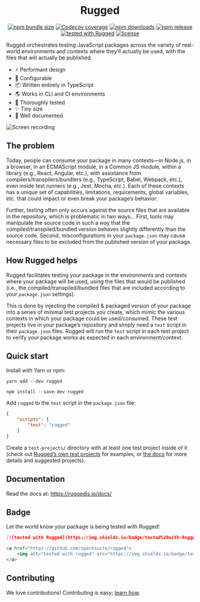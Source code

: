 # <div align="center">Rugged</div>

<p align="center">
<a href="https://www.npmjs.com/package/rugged"><img alt="npm bundle size" src="https://img.shields.io/bundlephobia/min/rugged"></a>
<a href="https://app.codecov.io/gh/sparksuite/rugged/branch/master"><img alt="Codecov coverage" src="https://img.shields.io/codecov/c/github/sparksuite/rugged"></a>
<a href="https://www.npmjs.com/package/rugged"><img alt="npm downloads" src="https://img.shields.io/npm/dw/rugged"></a>
<a href="https://www.npmjs.com/package/rugged"><img alt="npm release" src="https://img.shields.io/npm/v/rugged"></a>
<a href="https://github.com/sparksuite/rugged"><img alt="tested with Rugged" src="https://img.shields.io/badge/tested%20with-Rugged-green"></a>
<a href="https://github.com/sparksuite/rugged/blob/master/LICENSE"><img alt="license" src="https://img.shields.io/npm/l/rugged"></a>
</p>

Rugged orchestrates testing JavaScript packages across the variety of real-world environments and contexts where they’ll actually be used, with the files that will actually be published.

- ⚡️ Performant design
- 🔧 Configurable
- 📦 Written entirely in TypeScript
- 🌎 Works in CLI and CI environments
- 🔬 Thoroughly tested
- ✨ Tiny size
- 📖 Well documented

![Screen recording](https://user-images.githubusercontent.com/3850064/110968462-2bf99800-831d-11eb-98f8-b3ded33a08a8.gif)

## The problem

Today, people can consume your package in many contexts—in Node.js, in a browser, in an ECMAScript module, in a Common JS module, within a library (e.g., React, Angular, etc.), with assistance from compilers/transpilers/bundlers (e.g., TypeScript, Babel, Webpack, etc.), even inside test runners (e.g., Jest, Mocha, etc.). Each of these contexts has a unique set of capabilities, limitations, requirements, global variables, etc. that could impact or even break your package’s behavior.

Further, testing often only occurs against the source files that are available in the repository, which is problematic in two ways… First, tools may manipulate the source code in such a way that the compiled/transpiled/bundled version behaves slightly differently than the source code. Second, misconfigurations in your `package.json` may cause necessary files to be excluded from the published version of your package.

## How Rugged helps

Rugged facilitates testing your package in the environments and contexts where your package will be used, using the files that would be published (i.e., the compiled/transpiled/bundled files that are included according to your `package.json` settings).

This is done by injecting the compiled & packaged version of your package into a series of minimal test projects you create, which mimic the various contexts in which your package could be used/consumed. These test projects live in your package’s repository and simply need a `test` script in their `package.json` files. Rugged will run the `test` script in each test project to verify your package works as expected in each environment/context.

## Quick start

Install with Yarn or npm:

```
yarn add --dev rugged
```

```
npm install --save-dev rugged
```

Add `rugged` to the `test` script in the `package.json` file:

```json
{
    "scripts": {
        "test": "rugged"
    }
}
```

Create a `test-projects/` directory with at least one test project inside of it (check out [Rugged’s own test projects](https://github.com/sparksuite/rugged/tree/master/test-projects) for examples, or [the docs](https://ruggedjs.io/docs/getting-started/create-test-projects) for more details and suggested projects).

## Documentation

Read the docs at: https://ruggedjs.io/docs/

## Badge

Let the world know your package is being tested with Rugged!

```markdown
[![tested with Rugged](https://img.shields.io/badge/tested%20with-Rugged-green)](https://github.com/sparksuite/rugged)
```

```html
<a href="https://github.com/sparksuite/rugged">
    <img alt="tested with rugged" src="https://img.shields.io/badge/tested%20with-Rugged-green">
</a>
```

## Contributing

We love contributions! Contributing is easy; [learn how](https://github.com/sparksuite/rugged/blob/master/CONTRIBUTING.md).
